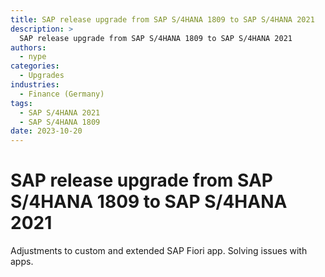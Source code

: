 ```yaml
---
title: SAP release upgrade from SAP S/4HANA 1809 to SAP S/4HANA 2021
description: >
  SAP release upgrade from SAP S/4HANA 1809 to SAP S/4HANA 2021
authors:
  - nype
categories:
  - Upgrades
industries:
  - Finance (Germany)
tags:
  - SAP S/4HANA 2021
  - SAP S/4HANA 1809
date: 2023-10-20
---
```

<!-- more -->

# SAP release upgrade from SAP S/4HANA 1809 to SAP S/4HANA 2021

Adjustments to custom and extended SAP Fiori app. Solving issues with apps.




